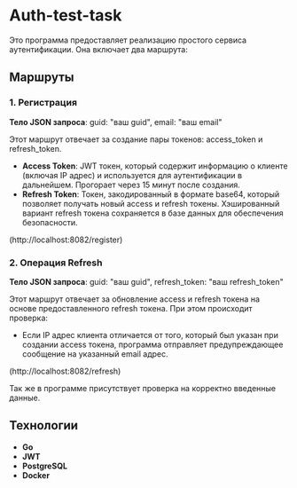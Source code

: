 # Auth-test-task

Это программа предоставляет реализацию простого сервиса аутентификации. Она включает два маршрута:

## Маршруты

### 1. Регистрация
**Тело JSON запроса**: guid: "ваш guid", email: "ваш email"

Этот маршрут отвечает за создание пары токенов: access_token и refresh_token. 
- **Access Token**: JWT токен, который содержит информацию о клиенте (включая IP адрес) и используется для аутентификации в дальнейшем. Прогорает через 15 минут после создания.
- **Refresh Token**: Токен, закодированный в формате base64, который позволяет получать новый access и refresh токены. Хэшированный вариант refresh токена сохраняется в базе данных для обеспечения безопасности.

(http://localhost:8082/register)
### 2. Операция Refresh
**Тело JSON запроса**: guid: "ваш guid", refresh_token: "ваш refresh_token"

Этот маршрут отвечает за обновление access и refresh токена на основе предоставленного refresh токена. При этом происходит проверка:
- Если IP адрес клиента отличается от того, который был указан при создании access токена, программа отправляет предупреждающее сообщение на указанный email адрес.

(http://localhost:8082/refresh)

Так же в программе присутствует проверка на корректно введенные данные.
## Технологии

- **Go**
- **JWT**
- **PostgreSQL**
- **Docker**

